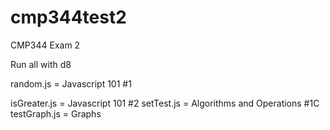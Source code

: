 # cmp344test2
CMP344 Exam 2

Run all with d8

random.js    = Javascript 101 #1<p>
isGreater.js = Javascript 101 #2
setTest.js   = Algorithms and Operations #1C
testGraph.js = Graphs
